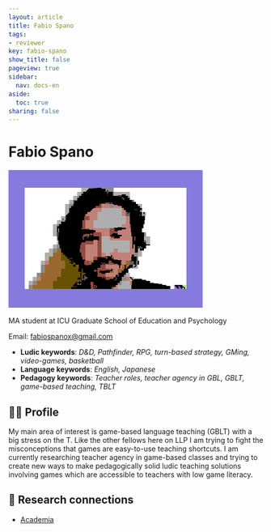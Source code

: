 ```yaml
---
layout: article
title: Fabio Spano
tags:
- reviewer
key: fabio-spano
show_title: false
pageview: true
sidebar:
  nav: docs-en
aside:
  toc: true
sharing: false
---
```


# Fabio Spano

<div class="card">
  <div class="card__image">
    <img class="image" src="/assets/images/fabio-spano.png"/>
    <div class="overlay overlay--bottom">
    </div>
  </div>
</div>

MA student at ICU Graduate School of Education and Psychology

Email: [fabiospanox@gmail.com](mailto:fabiospanox@gmail.com)

- **Ludic keywords**: *D&D, Pathfinder, RPG, turn-based strategy, GMing, video-games, basketball*
- **Language keywords**: *English, Japanese*
- **Pedagogy keywords**: *Teacher roles, teacher agency in GBL, GBLT, game-based teaching, TBLT*

<!--more-->

## 👨‍🏫 Profile

My main area of interest is game-based language teaching (GBLT) with a big stress on the T. Like the other fellows here on LLP I am trying to fight the misconceptions that games are easy-to-use teaching shortcuts. I am currently researching teacher agency in game-based classes and trying to create new ways to make pedagogically solid ludic teaching solutions involving games which are accessible to teachers with low game literacy.

## 🧪 Research connections

- [Academia](https://independent.academia.edu/FabioSpano)
